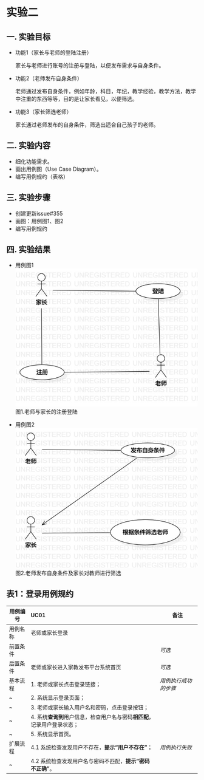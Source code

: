 # 实验二

## 一. 实验目标

- 功能1（家长与老师的登陆注册）  
  
  家长与老师进行账号的注册与登陆，以便发布需求与自身条件。
  
- 功能2（老师发布自身条件）
  
  老师通过发布自身条件，例如年龄，科目，年纪，教学经验，教学方法，教学中注重的东西等等，目的是让家长看见，以便筛选。

- 功能3（家长筛选老师）

  家长通过老师发布的自身条件，筛选出适合自己孩子的老师。

## 二. 实验内容

- 细化功能需求。
- 画出用例图（Use Case Diagram）。
- 编写用例规约（表格）

## 三. 实验步骤

- 创建更新issue#355
- 画图：用例图1、图2
- 编写用例规约
        
## 四. 实验结果

- 用例图1
![用例1](./LAB02.UseCaseDiagram1.jpg)  
图1.老师与家长的注册登陆

- 用例图2
![用例2](./LAB02.UseCaseDiagram2.jpg)  
图2.老师发布自身条件及家长对教师进行筛选
## 表1：登录用例规约  

用例编号  | UC01 | 备注  
-|:-|-  
用例名称  | 老师或家长登录  |   
前置条件  |      | *可选*   
后置条件  | 老师或家长进入家教发布平台系统首页     | *可选*   
基本流程  | 1. 老师或家长点击登录链接；  |*用例执行成功的步骤*    
~| 2. 系统显示登录页面；  |   
~| 3. 老师或家长输入用户名和密码，点击登录按钮；  |   
~| 4. 系统**查询到**用户信息，检查用户名与密码**相匹配**，记录用户登录状态；  |   
~| 5. 系统显示首页。  |  
扩展流程  | 4.1 系统检查发现用户不存在，**提示“用户不存在”**；  |*用例执行失败*    
~| 4.2 系统检查发现用户名与密码不匹配，**提示“密码不正确”**。  |  

